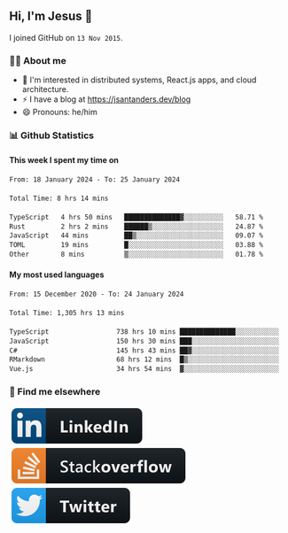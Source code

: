 ## Hi, I'm Jesus 👋

I joined GitHub on `13 Nov 2015`.

<!-- Talking about you -->

### 👨‍💻 About me

- 👦 I'm interested in distributed systems, React.js apps, and cloud architecture.
- ⚡️ I have a blog at <https://jsantanders.dev/blog>
- 😄 Pronouns: he/him

### 📊 Github Statistics

#### This week I spent my time on

<!--START_SECTION:weekly-->

```txt
From: 18 January 2024 - To: 25 January 2024

Total Time: 8 hrs 14 mins

TypeScript   4 hrs 50 mins   ██████████████▓░░░░░░░░░░   58.71 %
Rust         2 hrs 2 mins    ██████▒░░░░░░░░░░░░░░░░░░   24.87 %
JavaScript   44 mins         ██▒░░░░░░░░░░░░░░░░░░░░░░   09.07 %
TOML         19 mins         █░░░░░░░░░░░░░░░░░░░░░░░░   03.88 %
Other        8 mins          ▒░░░░░░░░░░░░░░░░░░░░░░░░   01.78 %
```

<!--END_SECTION:weekly-->

#### My most used languages

<!--START_SECTION:alltime-->

```txt
From: 15 December 2020 - To: 24 January 2024

Total Time: 1,305 hrs 13 mins

TypeScript                 738 hrs 10 mins ██████████████░░░░░░░░░░░   56.55 %
JavaScript                 150 hrs 30 mins ███░░░░░░░░░░░░░░░░░░░░░░   11.53 %
C#                         145 hrs 43 mins ██▓░░░░░░░░░░░░░░░░░░░░░░   11.16 %
RMarkdown                  68 hrs 12 mins  █▒░░░░░░░░░░░░░░░░░░░░░░░   05.23 %
Vue.js                     34 hrs 54 mins  ▓░░░░░░░░░░░░░░░░░░░░░░░░   02.68 %
```

<!--END_SECTION:alltime-->

### 📢 Find me elsewhere

<p>
  <a target="_blank" href="https://linkedin.com/in/jsantanders">
    <img src="https://github.com/jsantanders/jsantanders/blob/master/img/linkedin.svg" alt="LinkedIn" style="vertical-align:top; margin:4px">
  </a>
  
  <a target="_blank" href="https://stackoverflow.com/users/7318331/jesus-santander">
    <img src="https://github.com/jsantanders/jsantanders/blob/master/img/stackoverflow.svg" alt="StackOverflow" style="vertical-align:top; margin:4px">
  </a>
  
  <a target="_blank" href="http://twitter.com/jsantanders">
    <img src="https://github.com/jsantanders/jsantanders/blob/master/img/twitter.svg" alt="Twitter" style="vertical-align:top; margin:4px">
  </a>
</p>
